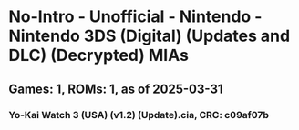 # No-Intro - Unofficial - Nintendo - Nintendo 3DS (Digital) (Updates and DLC) (Decrypted) MIAs
## Games: 1, ROMs: 1, as of 2025-03-31

### Yo-Kai Watch 3 (USA) (v1.2) (Update).cia, CRC: c09af07b
